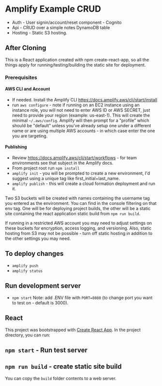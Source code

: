 # Amplify Example CRUD
* Auth - User signin/account/reset component - Cognito
* Api - CRUD over a simple notes DynamoDB table
* Hosting - Static S3 hosting.

## After Cloning
This is a React application created with npm create-react-app, so all the things apply for running/testing/building the static site for deployment.

### Prerequisites

#### AWS CLI and Account
* If needed. Install the Amplify CLI https://docs.amplify.aws/cli/start/install
* run `aws configure` - note if running on an EC2 instance using an instance role, you will not need to enter AWS ID or AWS SECRET, just need to provide your region (example: us-east-1). This will create the minimal `~/.aws/config`. Amplify will then prompt for a "profile" which should be "default" unless you've already setup one under a different name or are using multiple AWS accounts - in which case enter the one you are targeting.

#### Publishing
* Review https://docs.amplify.aws/cli/start/workflows - for team environments see that subject in the Amplify docs.
* From project root run `npm install`
* `amplify init` - you will be prompted to create a new environment, I'd suggest using a unique tag like first_initial+last_name.
* `amplify publish` - this will create a cloud formation deployment and run it.

Two S3 buckets will be created with names containing the username tag you entered as the environment. You can find in the console filtering on that env tag.  One will be for deploying project builds, the other will be a static site containing the react application static build from `npm run build`.

If running in a restricted AWS account you may need to adjust settings on these buckets for encryption, access logging, and versioning. Also, static hosting from S3 may not be possible - turn off static hosting in addition to the other settings you may need.

## To deploy changes
* `amplify push`
* `amplify status`

## Run development server
* `npm start`
Note: add .ENV file with `PORT=8080` (to change port you want to test on - default is 3000).

## React
This project was bootstrapped with [Create React App](https://github.com/facebook/create-react-app).
In the project directory, you can run:
## `npm start` - Run test server
## `npm run build` - create static site build
You can copy the `build` folder contents to a web server.


